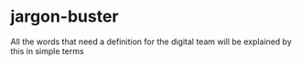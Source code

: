 # jargon-buster
All the words that need a definition for the digital team will be explained by this in simple terms
